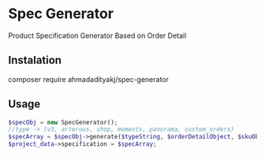 # Spec Generator
Product Specification Generator Based on Order Detail

## Instalation
composer require ahmadadityakj/spec-generator

## Usage
```php
$specObj = new SpecGenerator();
//type -> (v3, arterous, shop, moments, panorama, custom_orders)
$specArray = $specObj->generate($typeString, $orderDetailObject, $skuObject);
$project_data->specification = $specArray;
```

